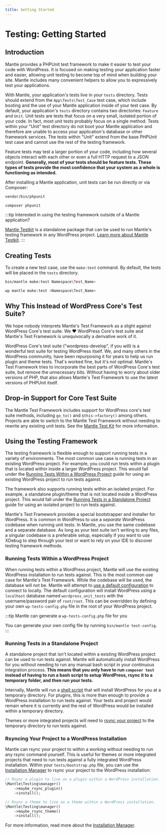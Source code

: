 ```yaml
---
title: Getting Started
---
```


# Testing: Getting Started

## Introduction

Mantle provides a PHPUnit test framework to make it easier to test your code
with WordPress. It is focused on making testing your application faster and
easier, allowing unit testing to become top of mind when building your site.
Mantle includes many convenient helpers to allow you to expressively test your
applications.

With Mantle, your application's tests live in your `tests` directory. Tests
should extend from the `App\Tests\Test_Case` test case, which include booting
and the use of your Mantle application inside of your test case. By default,
your application's `tests` directory contains two directories: `Feature` and
`Unit`. Unit tests are tests that focus on a very small, isolated portion of
your code. In fact, most unit tests probably focus on a single method. Tests
within your "Unit" test directory do not boot your Mantle application and
therefore are unable to access your application's database or other framework
services. The tests within "Unit" extend from the base PHPUnit test case and
cannot use the rest of the testing framework.

Feature tests may test a larger portion of your code, including how several
objects interact with each other or even a full HTTP request to a JSON endpoint.
**Generally, most of your tests should be feature tests. These types of tests
provide the most confidence that your system as a whole is functioning as
intended.**

After installing a Mantle application, unit tests can be run directly or via
Composer:

```bash
vendor/bin/phpunit

composer phpunit
```

:::tip Interested in using the testing framework outside of a Mantle application?

[Mantle Testkit](./testkit.md) is a standalone package that can be used to run
Mantle's testing framework in any WordPress project. [Learn more about Mantle
Testkit](./testkit.md).
:::

## Creating Tests

To create a new test case, use the `make:test` command. By default, the tests
will be placed in the `tests` directory.

```bash
bin/mantle make:test Namespace\Test_Name>

wp mantle make:test <Namespace\Test_Name>
```

## Why This Instead of WordPress Core's Test Suite?

We hope nobody interprets Mantle's Test Framework as a slight against WordPress
Core's test suite. We :heart: WordPress Core's test suite and Mantle's Test
Framework is unequivocally a derivative work of it.

WordPress Core's test suite ("wordpress-develop", if you will) is a wonderful
test suite for testing WordPress itself. We, and many others in the WordPress
community, have been repurposing it for years to help us run plugin and theme
tests. That's worked fine, but it's not optimal. Mantle's Test Framework tries
to incorporate the best parts of WordPress Core's test suite, but remove the
unnecessary bits. Without having to worry about older versions of PHP, that also
allows Mantle's Test Framework to use the latest versions of PHPUnit itself.

## Drop-in Support for Core Test Suite

The Mantle Test Framework includes support for WordPress core's test suite
methods, including `go_to()` and `$this->factory()` among others. Projects are
able to switch to the Mantle Test Framework without needing to rewrite any
existing unit tests. See the [Mantle Test Kit](./testkit.md) for more
information.

<!-- ## Environment

The Mantle Test Framework will work out of the box defining a set of constants
to install WordPress. The default set of constants can be overridden using a
test config in your WordPress root directory, named `wp-tests-config.php`. See
[the sample config in the Mantle
Framework](https://github.com/alleyinteractive/mantle-framework/blob/main/src/mantle/testing/wp-tests-config-sample.php)
to get started. This config is similar to `wp-config.php` and defines many of
the same constants. Most importantly, it defines the database information, which
*must* be different from your environment's database. If you reuse the same
database, your data could be lost!

The default configuration will install WordPress using a `localhost` database
named `wordpress_unit_tests` with the username/password pair of `root/root`. All
constants can be overridden using the `wp-tests-config.php` file or your unit
test's bootstrap file.

Lastly, see this repository's [`tests/bootstrap.php`
file](https://github.com/alleyinteractive/mantle/blob/main/tests/bootstrap.php)
for examples of how to load the Mantle Test Framework in your project. -->

## Using the Testing Framework

The testing framework is flexible enough to support running tests in a variety
of environments. The most common use case is running tests in an existing
WordPress project. For example, you could run tests within a plugin that is
located within inside a larger WordPress project. This would fall under the
[Running Tests Within a WordPress Project](#running-tests-within-a-wordpress-project)
guide for using an existing WordPress project to run tests against.

The framework also supports running tests within an isolated project. For
example, a standalone plugin/theme that is not located inside a WordPress
project. This would fall under the [Running Tests in a Standalone
Project](#running-tests-in-a-standalone-project) guide for using an isolated
project to run tests against.

Mantle's Test Framework provides a special bootstrapper and installer for
WordPress. It is common in WordPress to use a _separate_ WordPress codebase when
running unit tests. In Mantle, you use the same codebase and a separate
database. As long as your test suite isn't writing to any files, a singular
codebase is a preferable setup, especially if you want to use XDebug to step
through your test or want to rely on your IDE to discover testing framework
methods.

### Running Tests Within a WordPress Project

When running tests within a WordPress project, Mantle will use the existing
WordPress installation to run tests against. This is the most common use case
for Mantle's Test Framework. While the codebase will be used, the database will
not be. Mantle will attempt to [use a default
configuration](https://github.com/alleyinteractive/mantle-ci/blob/main/wp-tests-config-sample.php)
to connect to locally. The default configuration will install WordPress using a
`localhost` database named `wordpress_unit_tests` with the username/password
pair of `root/root`. This can be overridden by defining your own
`wp-tests-config.php` file in the root of your WordPress project.

:::tip Mantle can generate a `wp-tests-config.php` file for you

You can generate your own config file by running `bin/mantle test-config`.
:::

### Running Tests in a Standalone Project

A standalone project that isn't located within a existing WordPress project can
be used to run tests against. Mantle will automatically install WordPress for
you without needing to run any manual bash script in your continuous integration
process. **This means that you only have to run `composer test` instead of having
to run a bash script to setup WordPress, rsync it to a temporary folder, and
then run your tests.**

Internally, Mantle will run a
[shell script](https://github.com/alleyinteractive/mantle-ci/blob/HEAD/install-wp-tests.sh)
that will install WordPress for you at a temporary directory. For plugins, this
is more than enough to provide a WordPress installation to run tests against.
Your tests and project would remain where it is currently and the rest of
WordPress would be installed within a temporary directory.

Themes or more integrated projects will need to [rsync your
project](#rsyncing-your-project-to-a-wordpress-installation) to the temporary
directory to run tests against.

### Rsyncing Your Project to a WordPress Installation

Mantle can rsync your project to within a working without needing to run any
rsync command yourself. This is useful for themes or more integrated projects
that need to run tests against a fully integrated WordPress installation. Within
your `tests/bootstrap.php` file, you can use the [Installation
Manager](./installation-manager.md) to rsync your project to the WordPress
installation:

```php
// Rsync a plugin to live as a plugin within a WordPress installation.
\Mantle\Testing\manager()
	->maybe_rsync_plugin()
	->install();

// Rsync a theme to live as a theme within a WordPress installation.
\Mantle\Testing\manager()
	->maybe_rsync_theme()
	->install();
```

For more information, read more about the [Installation Manager](./installation-manager.md).

